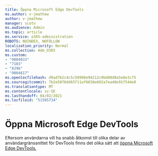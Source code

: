 ```yaml
---
title: Öppna Microsoft Edge DevTools
ms.author: v-jmathew
author: v-jmathew
manager: scotv
ms.audience: Admin
ms.topic: article
ms.service: o365-administration
ROBOTS: NOINDEX, NOFOLLOW
localization_priority: Normal
ms.collection: Adm_O365
ms.custom:
- "9004033"
- "7103"
- "8296"
- "9004617"
ms.openlocfilehash: d9ad762c4c5c50990e94212c9bd00d8a5e8e3cf5
ms.sourcegitcommit: 7b2e5078dd65f11af6650e692a7ea48e91f544e0
ms.translationtype: MT
ms.contentlocale: sv-SE
ms.lasthandoff: 04/02/2021
ms.locfileid: "51505734"
---
```

# <a name="open-microsoft-edge-devtools"></a>Öppna Microsoft Edge DevTools

Eftersom användarna vill ha snabb åtkomst till olika delar av användargränssnittet för DevTools finns det olika sätt att [öppna Microsoft Edge DevTools.](https://go.microsoft.com/fwlink/?linkid=2135152)
